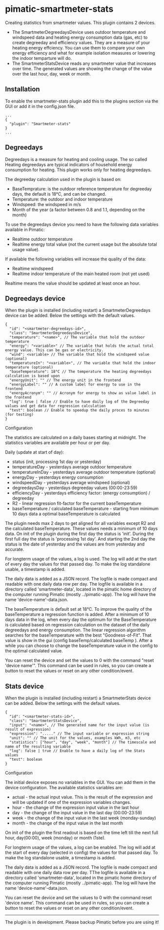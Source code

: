 pimatic-smartmeter-stats
===================

Creating statistics from smartmeter values. This plugin contains 2 devices.
- The SmartmeterDegreedaysDevice uses outdoor temperature and windspeed data and heating energy consumption data (gas, etc) to create degreeday and efficiency values. They are a measure of your heating energy effciency. You can use them to compare your own energy efficiency and what for example isolation measures or lowering the indoor temparture will do.
- The SmartmeterStatsDevice reads any smartmeter value that increases over time. The generated values are showing the change of the value over the last hour, day, week or month.

Installation
------------
To enable the smartmeter-stats plugin add this to the plugins section via the GUI or add it in the config.json file.

```
...
{
  "plugin": "Smartmeter-stats"
}
...
```

Degreedays
------------
Degreedays is a measure for heating and cooling usage. The so called Heating degreedays are typical indicators of household energy consumption for heating. This plugin works only for heating degreedays.

The degreeday calculation used in the plugin is based on:
- BaseTemprature: is the outdoor reference temperature for degreeday days, the default is 18°C, and can be changed.
- Temperature: the outdoor and indoor temperature
- Windspeed: the windspeed in m/s
- Month of the year (a factor between 0.8 and 1.1, depending on the month)

To use the degreedays device you need to have the following data variables available in Pimatic:
- Realtime outdoor temperature
- Realtime energy total value (not the current usage but the absolute total usage value).

If available the following variables will increase the quality of the data:
- Realtime windspeed
- Realtime indoor temperature of the main heated room (not yet used)

Realtime means the value should be updated at least once an hour.


Degreedays device
-----------------
When the plugin is installed (including restart) a SmartmeterDegreedays device can be added. Below the settings with the default values.

```
{
  "id": "<smartmeter-degreedays-id>",
  "class": "SmartmeterDegreedaysDevice",
  "temperature": "<name>", // The variable that hold the outdoor temperature
  "energy": "<variable>" // The variable that holds the actual total energy value. This can be gas or electricity.
  "wind": <variable> // The variable that hold the windspeed value (optional)
  "temperatureIn": "<variable>", // The variable that hold the indoor temperature (optional)
  "baseTemperature": 18°C // The temperature the heating degreedays calculation is based upon
  "energyUnit": "" // The energy unit in the frontend
  "energyLabel": "" // A custom label for energy to use in the frontend
  "energyAcronym": "" // Acronym for energy to show as value label in the frontend
  "log": true | false // Enable to have daily log of the Degreeday values and get data for regression calculation
  "test": boolean // Enable to speedup the daily proces to minutes (for testing)
}
```

Configuration

The statistics are calculated on a daily bases starting at midnight. The statistics variables are available per hour or per day.

Daily (update at start of day):
- status (init, processing 1st day or yesterday)
- temperatureDay - yesterdays average outdoor temperature
- temperatureInDay - yesterdays average outdoor temperature (optional)
- energyDay - yesterdays energy consumption
- windspeedDay - yesterdays average windspeed (optional)
- degreedaysDay - yesterdays degreeday values (00:00-23:59)
- efficiencyDay - yesterdays efficiency factor: (energy consumption) / degreeday
- R2 - linear regression fit-factor for the current baseTemperature
- baseTemperature / calculated baseTemperature - starting from minimum 10 days data a optimal baseTemperature is calculated

The plugin needs max 2 days to get aligned for all variables except R2 and the calculated baseTemperature. These values needs a minimum of 10 days data. On init of the plugin during the first day the status is 'init'. During the first full day the status is 'processing 1st day'. And starting the 2nd day the status is the date of yesterday and the values are from yesterday and accurate.

For longterm usage of the values, a log is used. The log will add at the start of every day the values for that passed day. To make the log standalone usable, a timestamp is added.

The daily data is added as a JSON record. The logfile is made compact and readable with one daily data row per day. The logfile is available in a directory called 'smartmeter-data', located in the pimatic home directory of the computer running Pimatic (mostly ../pimatic-app). The log will have the name 'device-name'-data.json.

The baseTemperature is default set at 18°C. To improve the quality of the baseTemperature a regression function is added. After a minimum of 10 days data in the log, when every day the optimum for the BaseTemperature is calculated based on regression calculation on the dataset of the daily degreedays and energy consumption. The linear regression algorithm searches for the baseTemperature with the best "Goodness-of-Fit". That value is show in the gui (config baseTemp/calculated baseTemp ). After a while you can choose to change the baseTemperature value in the config to the optimal calculated value.

You can reset the device and set the values to 0 with the command "reset 'device name'". This command can be used in rules, so you can create a button to reset the values or reset on any other condition/event.

Stats device
------------
When the plugin is installed (including restart) a SmartmeterStats device can be added. Below the settings with the default values.

```
{
  "id": "<smartmeter-stats-id>",
  "class": "SmartmeterStatsDevice",
  "input": "<name>", // The generated name for the input value (is result of expression)
  "expression": "....." // The input variable or expression string
  "unit": "" // The unit for the values, examples kWh, m3, etc
  "statistics": ["hour", "day", "week", "month"] // The timescale and name of the resulting variable
  "log": false | true // Enable to have a daily log of the Stats values
  "test": boolean
}
```

Configuration

The initial device exposes no variables in the GUI. You can add them in the device configuration.
The available statistics variables are:
- actual - the actual input value. This is the result of the expression and will be updated if one of the expression variables changes.
- hour - the change of the expression input value in the last hour
- day - the change of the input value in the last day (00:00-23:59)
- week - the change of the input value in the last week (monday-sunday)
- month - the change of the input value in the last month

On init of the plugin the first readout is based on the time left till the next full hour, day(00:00), week (monday) or month (1ste).

For longterm usage of the values, a log can be enabled. The log will add at the start of every day (selected in config) the values for that passed day. To make the log standalone usable, a timestamp is added.

The daily data is added as a JSON record. The logfile is made compact and readable with one daily data row per day. TThe logfile is available in a directory called 'smartmeter-data', located in the pimatic home directory of the computer running Pimatic (mostly ../pimatic-app). The log will have the name 'device-name'-data.json.

You can reset the device and set the values to 0 with the command reset 'device name'. This command can be used in rules, so you can create a button to reset the values or reset on any other condition/event.

---------

The plugin is in development. Please backup Pimatic before you are using it!

